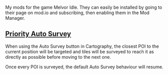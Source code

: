 My mods for the game Melvor Idle. They can easily be installed by going to their page on mod.io and subscribing, then enabling them in the Mod Manager.

## [Priority Auto Survey](https://mod.io/g/melvoridle/m/priority-auto-survey)

When using the Auto Survey button in Cartography, the closest POI to the current position will be targeted and tiles will be surveyed to reach it as directly as possible before moving to the next one.

Once every POI is surveyed, the default Auto Survey behaviour will resume.
